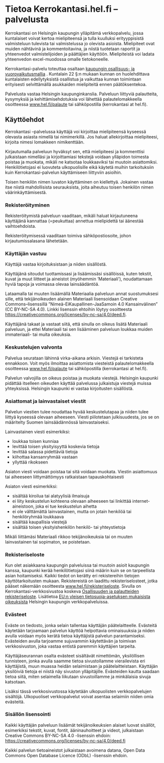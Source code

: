 # Tietoa Kerrokantasi.hel.fi –palvelusta

<p class="lead">Kerrokantasi on Helsingin kaupungin ylläpitämä verkkopalvelu, jossa kuntalaiset voivat kertoa mielipiteensä ja tulla
kuulluksi erityyppisistä valmisteluun tulevista tai valmistelussa jo olevista asioista. Mielipiteet ovat muiden
nähtävinä ja kommentoitavina, ja niistä tuotetaan raportit ja yhteenvedot valmistelijoiden ja päättäjien käyttöön.
Mielipiteistä voi ladata yhteenvedon excel-muodossa omalle tietokoneelle.</p>

Kerrokantasi-palvelu toteuttaa osaltaan [kaupungin osallisuus- ja vuorovaikutusmallia](https://www.hel.fi/helsinki/fi/kaupunki-ja-hallinto/osallistu-ja-vaikuta/vaikuttamiskanavat/osallisuus-ja-vuorovaikutusmalli/) . Kuntalain 22 §:n mukaan kunnan on huolehdittava kuntalaisten edellytyksistä osallistua ja vaikuttaa kunnan toimintaan erityisesti selvittämällä asukkaiden mielipiteitä ennen päätöksentekoa.

Palvelusta vastaa Helsingin kaupunginkanslia. Palveluun liittyviä palautteita, kysymyksiä ja kehittämisehdotuksia voi lähettää palautelomakkeella osoitteessa www.hel.fi/palaute tai sähköpostilla (kerrokantasi at hel.fi).

## Käyttöehdot

Kerrokantasi –palvelussa käyttäjä voi kirjoittaa mielipiteensä kyseessä olevasta asiasta nimellä tai nimimerkillä. Jos haluat allekirjoittaa mielipiteesi, kirjoita nimesi lomakkeen nimikenttään.

Kirjautumalla palveluun hyväksyt sen, että mielipiteesi ja kommenttisi julkaistaan nimelläsi ja kirjoittamiasi tekstejä voidaan ylläpidon toimesta poistaa ja muokata, mikäli ne katsotaa loukkaaviksi tai muutoin asiattomiksi. Henkilötietojasi ei luovuteta ulkopuolisille eikä käytetä muihin tarkoituksiin kuin Kerrokantasi-palvelun käyttämiseen liittyviin asioihin.

Toisen henkilön nimen luvaton käyttäminen on kiellettyä. Jokainen vastaa itse niistä mahdollisista seurauksista, joita aiheutuu toisen henkilön nimen väärinkäyttämisestä.

### Rekisteröityminen

Rekisteröitymistä palveluun vaaditaan, mikäli haluat kirjautuneena käyttäjänä kannattaa (=peukuttaa) annettua mielipidettä tai äänestää vaihtoehdoista.

Rekisteröitymisessä vaaditaan toimiva sähköpostiosoite, johon kirjautumissalasana lähetetään.

### Käyttäjän vastuu

Käyttäjä vastaa kirjoituksistaan ja niiden sisällöstä.

Käyttäjänä sitoudut tuottamissasi ja lisäämissäsi sisällöissä, kuten tekstit, kuvat ja muut liitteet ja aineistot (myöhemmin ’Materiaali’), noudattamaan hyviä tapoja ja voimassa olevaa lainsäädäntöä.

Lataamalla tai muuten lisäämällä Materiaalia palveluun annat suostumuksesi sille, että tekijänoikeuden alainen Materiaali lisensoidaan Creative Commons–lisenssillä ”Nimeä-EiKaupallinen-JaaSamoin 4.0 Kansainvälinen” (CC BY-NC-SA 4.0). Linkki lisenssin ehtoihin löytyy osoitteesta https://creativecommons.org/licenses/by-nc-sa/4.0/deed.fi.

Käyttäjänä takaat ja vastaat siitä, että sinulla on oikeus lisätä Materiaali palveluun, ja ettei Materiaali tai sen lisääminen palveluun loukkaa muiden immateriaali- tai muita oikeuksia.

### Keskustelujen valvonta

Palvelua seurataan lähinnä virka-aikana arkisin. Viestejä ei tarkisteta ennakkoon. Voit myös ilmoittaa asiattomista viesteistä palautelomakkeella osoitteessa www.hel.fi/palaute tai sähköpostilla (kerrokantasi at hel.fi).

Palvelun valvojilla on oikeus poistaa ja muokata viestejä. Helsingin kaupunki pidättää itselleen oikeuden käyttää palvelussa julkaistuja viestejä muissa yhteyksissä. Helsingin kaupunki ei vastaa kirjoitusten sisällöstä.

### Asiattomat ja lainvastaiset viestit

Palvelun viestien tulee noudattaa hyvää keskustelutapaa ja niiden tulee liittyä kyseessä olevaan aiheeseen. Viesti piilotetaan julkisuudesta, jos se on määritelty Suomen lainsäädännössä lainvastaiseksi.

Lainvastainen viesti esimerkiksi:

* loukkaa toisen kunniaa
* levittää toisen yksityisyyttä koskevia tietoja
* levittää salassa pidettäviä tietoja
* kiihottaa kansanryhmää vastaan
* yllyttää rikokseen

Asiaton viesti voidaan poistaa tai sitä voidaan muokata. Viestin asiattomuus tai aiheeseen liittymättömyys ratkaistaan tapauskohtaisesti

Asiaton viesti esimerkiksi:

* sisältää kiroilua tai alatyylisiä ilmaisuja
* ei liity keskustelun kohteena olevaan aiheeseen tai linkittää internet-aineistoon, joka ei tue keskustelun aihetta
* ei ole välttämättä lainvastainen, mutta on jotain henkilöä tai henkilöryhmää loukkaava
* sisältää kaupallisia viestejä
* sisältää toisen yksityishenkilön henkilö- tai yhteystietoja

Mikäli liittämäsi Materiaali rikkoo tekijänoikeuksia tai on muuten lainvastainen tai sopimaton, se poistetaan.

### Rekisteriseloste

Kun olet asiakkaana kaupungin palveluissa tai muutoin asioit kaupungin kanssa, kaupunki kerää henkilötietojasi siinä määrin kuin se on tarpeellista asian hoitamiseksi. Kaikki tiedot on kerätty eri rekistereihin tietojen käyttötarkoitusten mukaan. Rekistereistä on laadittu rekisteriselosteet, jotka pääset näkemään osoitteesta www.hel.fi/rekisteriseloste. Sivulla on Kerrokantasi-verkkosivustoa koskeva [Osallisuuden ja palautteiden rekisteriseloste](https://www.hel.fi/static/liitteet/kanslia/rekisteriselosteet/Keha/Kanslia-EU-Osallisuuden-ja-palautteiden-rekisteri.pdf). Lisätietoa [EU:n yleisen tietosuoja-asetuksen mukaisista oikeuksista](https://www.hel.fi/helsinki/fi/kaupunki-ja-hallinto/tietoa-helsingista/tietosuoja/) Helsingin kaupungin verkkopalveluissa.

### Evästeet

Eväste on tiedosto, jonka selain tallentaa käyttäjän päätelaitteelle. Evästeitä käytetään tarjoamaan palvelun käyttöä helpottavia ominaisuuksia ja niiden avulla voidaan myös kerätä tietoa käyttäjistä palvelun parantamiseksi. Evästeiden avulla tarjoamme sujuvammin käytettävän ja toimivan verkkosivuston, joka vastaa entistä paremmin käyttäjien tarpeita.

Käyttäjäseurannan osalta evästeet sisältävät nimettömän, yksilöllisen tunnisteen, jonka avulla saamme tietoa sivustollamme vierailevista eri käyttäjistä, muun muassa heidän selaimistaan ja päätelaitteistaan. Käyttäjän yksilöiviä tietoja ei niistä näy sivuston ylläpitäjille. Evästeiden kautta saadaan tietoa siitä, miten selaimella liikutaan sivustoillamme ja minkälaisia sivuja katsotaan.

Lisäksi tässä verkkosivustossa käytetään ulkopuolisten verkkopalvelujen sisältöjä. Ulkopuoliset verkkopalvelut voivat asentaa selaimiin niiden omia evästeitä.

### Sisällön lisensointi

Kaikki käyttäjän palveluun lisäämät tekijänoikeuksien alaiset luovat sisällöt, esimerkiksi tekstit, kuvat, fontit, ääninauhoitteet ja videot, julkaistaan Creative Commons BY-NC-SA 4.0 -lisenssin ehdoin: https://creativecommons.org/licenses/by-nc-sa/4.0/deed.fi

Kaikki palvelun tietoaineistot julkaistaan avoimena datana, Open Data Commons Open Database Licence (ODbL) -lisenssin ehdoin.
